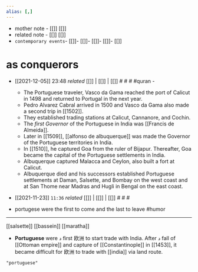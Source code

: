 ```yaml
---
alias: [,]
---
```

- mother note - [[]] [[]]
- related note - [[]] [[]]
- `contemporary events`- [[]]- [[]]- [[]]- [[]]- [[]]


# as conquerors
- [[2021-12-05]] 23:48 _related_ [[]] | [[]] | [[]] # # # #quran - 
	- The Portuguese traveler, Vasco da Gama reached the port of Calicut in 1498 and returned to Portugal in the next year.
	- Pedro Alvarez Cabral arrived in 1500 and Vasco da Gama also made a second trip in [[1502]].
	- They established trading stations at Calicut, Cannanore, and Cochin. 
	- The _first Governor_ of the Portuguese in India was [[Francis de Almeida]].
	- Later in [[1509]], [[alfonso de albuquerque]] was made the Governor of the Portuguese territories in India.
	- In [[1510]], he captured Goa from the ruler of Bijapur. Thereafter, Goa became the capital of the Portuguese settlements in India.
	- Albuquerque captured Malacca and Ceylon, also built a fort at Calicut.
	- Albuquerque died and his successors established Portuguese settlements at Daman, Salsette, and Bombay on the west coast and at San Thome near Madras and Hugli in Bengal on the east coast.

- [[2021-11-23]]  `11:36` _related_ [[]] | [[]] | [[]] # # #
- portugese were the first to come and the last to leave #humor 
**************** 
[[salsette]] [[bassein]] [[maratha]]
- **Portuguese** were د first 欧洲 to start trade with India. After د fall of [[Ottoman empire]] and capture of [[Constantinople]] in [[1453]], it became difficult for 欧洲 to trade with [[india]] via land route.

```query 2021-09-27 15:57
"portuguese"
```